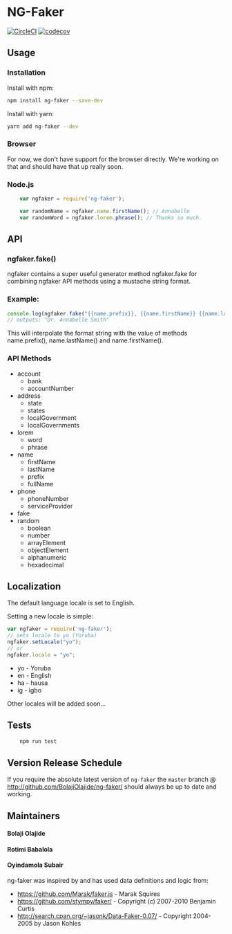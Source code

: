 # NG-Faker

[![CircleCI](https://circleci.com/gh/BolajiOlajide/ng-faker.svg?style=svg&circle-token=750ef852d599f02e01a6efb4e0efe349dacb2156)](https://circleci.com/gh/BolajiOlajide/ng-faker)
[![codecov](https://codecov.io/gh/BolajiOlajide/ng-faker/branch/develop/graph/badge.svg?token=zGmdHonp0A)](https://codecov.io/gh/BolajiOlajide/ng-faker)

## Usage

### Installation

Install with npm:

```sh
npm install ng-faker --save-dev
```

Install with yarn:

```sh
yarn add ng-faker --dev
```

### Browser

For now, we don't have support for the browser directly. We're working on that and should have that up really soon.

### Node.js

```js
    var ngfaker = require('ng-faker');

    var randomName = ngfaker.name.firstName(); // Annabelle
    var randomWord = ngfaker.lorem.phrase(); // Thanks so much.
```

## API

### ngfaker.fake()
ngfaker contains a super useful generator method ngfaker.fake for combining ngfaker API methods using a mustache string format.

### Example:

```js
console.log(ngfaker.fake("{{name.prefix}}, {{name.firstName}} {{name.lastName}}"));
// outputs: "Dr. Annabelle Smith"
```

This will interpolate the format string with the value of methods name.prefix(), name.lastName() and name.firstName().

### API Methods

* account
  * bank
  * accountNumber
* address
  * state
  * states
  * localGovernment
  * localGovernments
* lorem
  * word
  * phrase
* name
  * firstName
  * lastName
  * prefix
  * fullName
* phone
  * phoneNumber
  * serviceProvider
* fake
* random
  * boolean
  * number
  * arrayElement
  * objectElement
  * alphanumeric
  * hexadecimal

## Localization

The default language locale is set to English.

Setting a new locale is simple:

```js
var ngfaker = require('ng-faker');
// sets locale to yo (Yoruba)
ngfaker.setLocale("yo");
// or
ngfaker.locale = "yo";
```

 * yo - Yoruba
 * en - English
 * ha - hausa
 * ig - igbo

 Other locales will be added soon...


## Tests

```sh
    npm run test
```

## Version Release Schedule

If you require the absolute latest version of `ng-faker` the `master` branch @ http://github.com/BolajiOlajide/ng-faker/ should always be up to date and working.

## Maintainers

#### Bolaji Olajide
#### Rotimi Babalola
#### Oyindamola Subair

ng-faker was inspired by and has used data definitions and logic from:

 * https://github.com/Marak/faker.js - Marak Squires
 * https://github.com/stympy/faker/ - Copyright (c) 2007-2010 Benjamin Curtis
 * http://search.cpan.org/~jasonk/Data-Faker-0.07/ - Copyright 2004-2005 by Jason Kohles

